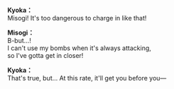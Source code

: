 # 

  
**Kyoka：**  
Misogi! It's too dangerous to charge in like that!  
  
**Misogi：**  
B-but...!  
I can't use my bombs when it's always attacking,  
so I've gotta get in closer!  
  
**Kyoka：**  
That's true, but... At this rate, it'll get you before you—  
